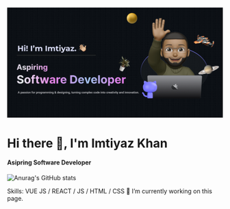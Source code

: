 ![Design and Development](https://github.com/ImtiyazKhan1/ImtiyazKhan1/blob/main/Make%20your%20README.png)

# Hi there 👋, I'm Imtiyaz Khan
#### Asipring Software Developer

![Anurag's GitHub stats](https://github-readme-stats.vercel.app/api?username=ImtiyazKhan1&show_icons=true&theme=radical)

<!--Text--> Skills: VUE JS / REACT / JS / HTML / CSS

<!--Text--> 🔭 I’m currently working on this page. 






